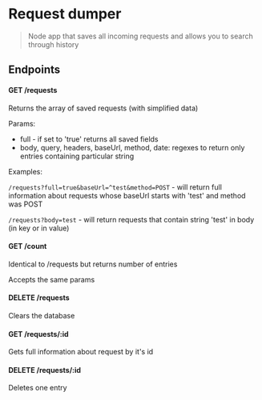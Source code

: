 # Request dumper
> Node app that saves all incoming requests and allows you to search through history

## Endpoints
#### GET /requests
Returns the array of saved requests (with simplified data)

Params:
- full - if set to 'true' returns all saved fields
- body, query, headers, baseUrl, method, date: regexes to return only entries containing particular string

Examples:

`/requests?full=true&baseUrl=^test&method=POST` - will return full information about requests whose baseUrl starts with 'test' and method was POST

`/requests?body=test` - will return requests that contain string 'test' in body (in key or in value)

#### GET /count
Identical to /requests but returns number of entries

Accepts the same params

#### DELETE /requests
Clears the database

#### GET /requests/:id
Gets full information about request by it's id

#### DELETE /requests/:id
Deletes one entry